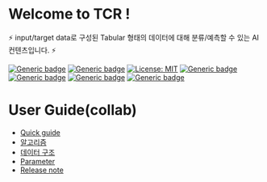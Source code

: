 # Welcome to TCR !

⚡ input/target data로 구성된 Tabular 형태의 데이터에 대해 분류/예측할 수 있는 AI 컨텐츠입니다. ⚡

[![Generic badge](https://img.shields.io/badge/release-v2.1.0-green.svg?style=for-the-badge)](http://링크)
[![Generic badge](https://img.shields.io/badge/last_update-2024.04.15-002E5F?style=for-the-badge)]()
[![License: MIT](https://img.shields.io/badge/License-MIT-yellow.svg?style=for-the-badge)](https://opensource.org/licenses/MIT)
[![Generic badge](https://img.shields.io/badge/python-3.10-purple.svg?style=for-the-badge&logo=python&logoColor=white)](https://www.python.org/)
[![Generic badge](https://img.shields.io/badge/ALO-v2.3.2-green.svg?style=for-the-badge)](requirement링크)
[![Generic badge](https://img.shields.io/badge/collab-blue.svg?style=for-the-badge)](http://collab.lge.com/main/pages/viewpage.action?pageId=2338397981)
[![Generic badge](https://img.shields.io/badge/request_clm-green.svg?style=for-the-badge)](http://collab.lge.com/main/pages/viewpage.action?pageId=2157128981)


# User Guide(collab)
- [Quick guide](http://collab.lge.com/main/pages/viewpage.action?pageId=2338397531)
- [알고리즘](http://collab.lge.com/main/pages/viewpage.action?pageId=2411545752)
- [데이터 구조](http://collab.lge.com/main/pages/viewpage.action?pageId=2411545716)
- [Parameter](http://collab.lge.com/main/pages/viewpage.action?pageId=2411544796)
- [Release note](http://collab.lge.com/main/pages/viewpage.action?pageId=2387335984)